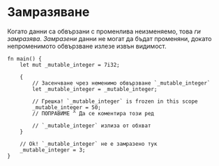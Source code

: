 # Замразяване

Когато данни са обвързани с променлива неизменяемо, това *ги замразява*.
*Замразени* данни не могат да бъдат променяни, докато непроменимото обвързване
излезе извън видимост.

```rust,editable,ignore,mdbook-runnable
fn main() {
    let mut _mutable_integer = 7i32;

    {
        // Засенчване чрез неменимо обвързване `_mutable_integer`
        let _mutable_integer = _mutable_integer;

        // Грешка! `_mutable_integer` is frozen in this scope
        _mutable_integer = 50;
        // ПОПРАВИМЕ ^ Да се коментира този ред

        // `_mutable_integer` излиза от обхват
    }

    // Ok! `_mutable_integer` не е замразено тук
    _mutable_integer = 3;
}
```
